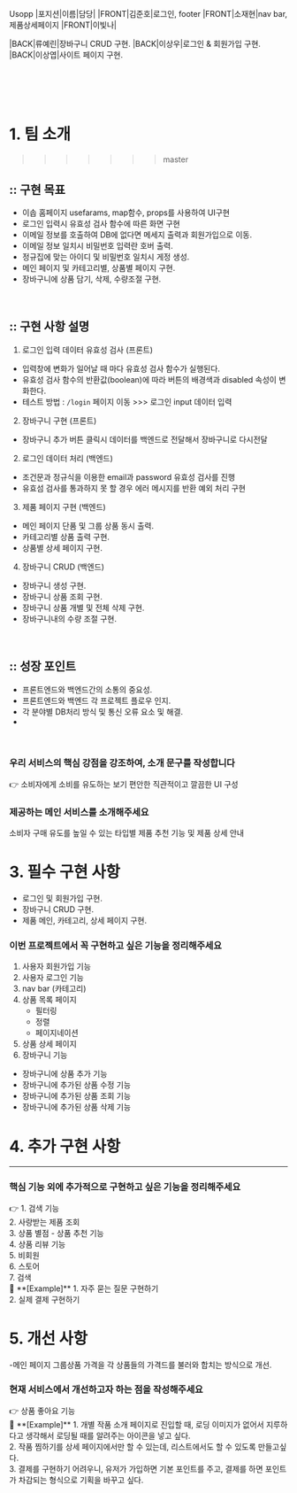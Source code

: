 Usopp
|포지션|이름|담당|
|FRONT|김준호|로그인, footer
|FRONT|소재현|nav bar, 제품상세페이지
|FRONT|이빛나|

|BACK|류예린|장바구니 CRUD 구현.
|BACK|이상우|로그인 & 회원가입 구현.
|BACK|이상엽|사이트 페이지 구현.

# <br />

# 1. 팀 소개

> > > > > > > master

## :: 구현 목표

- 이솝 홈페이지 usefarams, map함수, props를 사용하여 UI구현 
- 로그인 입력시 유효성 검사 함수에 따른 화면 구현 
- 이메일 정보를 호출하여 DB에 없다면 메세지 출력과 회원가입으로 이동.
- 이메일 정보 일치시 비밀번호 입력란 호버 출력.
- 정규집에 맞는 아이디 및 비밀번호 일치시 게정 생성.
- 메인 페이지 및 카테고리별, 상품별 페이지 구현.
- 장바구니에 상품 담기, 삭제, 수량조절 구현.

<br />

## :: 구현 사항 설명

1. 로그인 입력 데이터 유효성 검사 (프론트)

- 입력창에 변화가 일어날 때 마다 유효성 검사 함수가 실행된다.
- 유효성 검사 함수의 반환값(boolean)에 따라 버튼의 배경색과 disabled 속성이 변화한다.
- 테스트 방법 : `/login` 페이지 이동 >>> 로그인 input 데이터 입력

2. 장바구니 구현 (프론트)

- 장바구니 추가 버튼 클릭시 데이터를 백엔드로 전달해서 장바구니로 다시전달 

2. 로그인 데이터 처리 (백엔드)

- 조건문과 정규식을 이용한 email과 password 유효성 검사를 진행
- 유효섬 검사를 통과하지 못 할 경우 에러 메시지를 반환 예외 처리 구현

3. 제품 페이지 구현 (백엔드)
- 메인 페이지 단품 및 그룹 상품 동시 출력.
- 카테고리별 상품 출력 구현.
- 상품별 상세 페이지 구현.

4. 장바구니 CRUD (백엔드)
- 장바구니 생성 구현.
- 장바구니 상품 조회 구현.
- 장바구니 상품 개별 및 전체 삭제 구현.
- 장바구니내의 수량 조절 구현.

<br />

## :: 성장 포인트 

- 프론트엔드와 백엔드간의 소통의 중요성.
- 프론트엔드와 백엔드 각 프로젝트 플로우 인지.
- 각 분야별 DB처리 방식 및 통신 오류 요소 및 해결.
- 
<br />



### 우리 서비스의 핵심 강점을 강조하여, 소개 문구를 작성합니다

<aside>
👉 소비자에게 소비를 유도하는 보기  편안한 직관적이고 깔끔한 UI 구성

</aside>

### 제공하는 메인 서비스를 소개해주세요

<aside>
소비자 구매 유도를 높일 수 있는 타입별 제품 추천 기능 및 제품 상세 안내

</aside>

# 3. 필수 구현 사항

- 로그인 및 회원가입 구현.
- 장바구니 CRUD 구현.
- 제품 메인, 카테고리, 상세 페이지 구현.

### 이번 프로젝트에서 꼭 구현하고 싶은 기능을 정리해주세요

1. 사용자 회원가입 기능 
2. 사용자 로그인 기능
3. nav bar (카테고리)
4. 상품 목록 페이지
   - 필터링
   - 정렬
   - 페이지네이션
5. 상품 상세 페이지
6. 장바구니 기능
  - 장바구니에 상품 추가 기능
  - 장바구니에 추가된 상품 수정 기능
  - 장바구니에 추가된 상품 조회 기능
  - 장바구니에 추가된 상품 삭제 기능

</aside>

# 4. 추가 구현 사항

---

### 핵심 기능 외에 추가적으로 구현하고 싶은 기능을 정리해주세요

<aside>
👉 
1. 검색 기능 </br>
2. 사랑받는 제품 조회 </br>
3. 상품 별점 - 상품 추천 기능 </br>
4. 상품 리뷰 기능 </br>
5. 비회원 </br>
6. 스토어 </br>
7. 검색

</aside>

<aside>
🧭 **[Example]** 
1. 자주 묻는 질문 구현하기 </br>
2. 실제 결제 구현하기

</aside>

# 5. 개선 사항

-메인 페이지 그룹상품 가격을 각 상품들의 가격드를 불러와 합치는 방식으로 개선.

### 현재 서비스에서 개선하고자 하는 점을 작성해주세요

<aside>
👉 상품 좋아요 기능

</aside>

<aside>
🧭 **[Example]**
1. 개별 작품 소개 페이지로 진입할 때, 로딩 이미지가 없어서 지루하다고 생각해서 로딩될 때를 알려주는 아이콘을 넣고 싶다. </br>
2. 작품 찜하기를 상세 페이지에서만 할 수 있는데, 리스트에서도 할 수 있도록 만들고싶다. </br>
3. 결제를 구현하기 어려우니, 유저가 가입하면 기본 포인트를 주고, 결제를 하면 포인트가 차감되는 형식으로 기획을 바꾸고 싶다.

